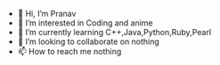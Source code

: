 - 👋 Hi, I’m Pranav
- 👀 I’m interested in Coding and anime
- 🌱 I’m currently learning C++,Java,Python,Ruby,Pearl
- 💞️ I’m looking to collaborate on nothing
- 📫 How to reach me nothing

<!---
1234455848495983490549358304589054309/1234455848495983490549358304589054309 is a ✨ special ✨ repository because its `README.md` (this file) appears on your GitHub profile.
You can click the Preview link to take a look at your changes.
--->
